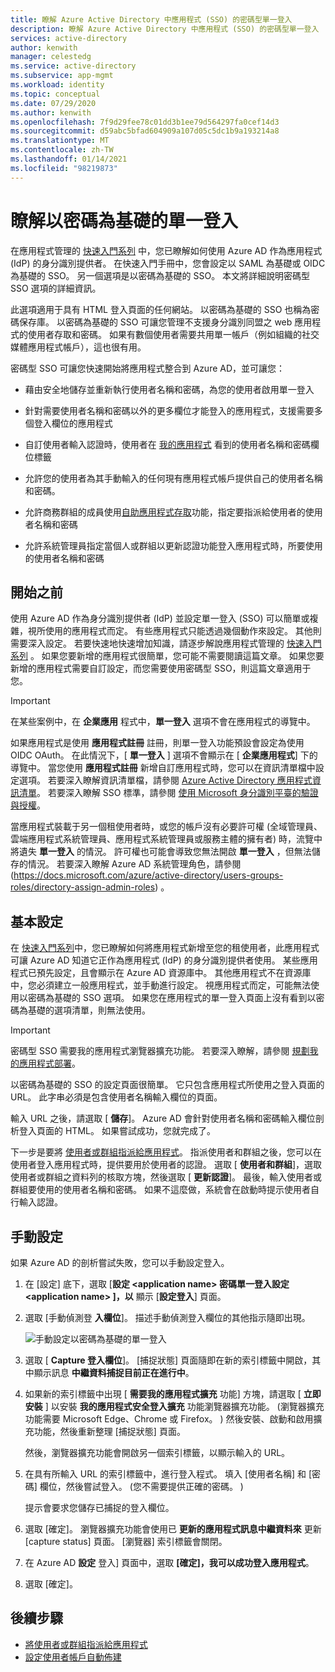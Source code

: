 ```yaml
---
title: 瞭解 Azure Active Directory 中應用程式 (SSO) 的密碼型單一登入
description: 瞭解 Azure Active Directory 中應用程式 (SSO) 的密碼型單一登入
services: active-directory
author: kenwith
manager: celestedg
ms.service: active-directory
ms.subservice: app-mgmt
ms.workload: identity
ms.topic: conceptual
ms.date: 07/29/2020
ms.author: kenwith
ms.openlocfilehash: 7f9d29fee78c01dd3b1ee79d564297fa0cef14d3
ms.sourcegitcommit: d59abc5bfad604909a107d05c5dc1b9a193214a8
ms.translationtype: MT
ms.contentlocale: zh-TW
ms.lasthandoff: 01/14/2021
ms.locfileid: "98219873"
---
```

# <a name="understand-password-based-single-sign-on"></a>瞭解以密碼為基礎的單一登入

在應用程式管理的 [快速入門系列](view-applications-portal.md) 中，您已瞭解如何使用 Azure AD 作為應用程式 (IdP) 的身分識別提供者。 在快速入門手冊中，您會設定以 SAML 為基礎或 OIDC 為基礎的 SSO。 另一個選項是以密碼為基礎的 SSO。 本文將詳細說明密碼型 SSO 選項的詳細資訊。 

此選項適用于具有 HTML 登入頁面的任何網站。 以密碼為基礎的 SSO 也稱為密碼保存庫。 以密碼為基礎的 SSO 可讓您管理不支援身分識別同盟之 web 應用程式的使用者存取和密碼。 如果有數個使用者需要共用單一帳戶（例如組織的社交媒體應用程式帳戶），這也很有用。

密碼型 SSO 可讓您快速開始將應用程式整合到 Azure AD，並可讓您：

- 藉由安全地儲存並重新執行使用者名稱和密碼，為您的使用者啟用單一登入

- 針對需要使用者名稱和密碼以外的更多欄位才能登入的應用程式，支援需要多個登入欄位的應用程式

- 自訂使用者輸入認證時，使用者在 [我的應用程式](../user-help/my-apps-portal-end-user-access.md) 看到的使用者名稱和密碼欄位標籤

- 允許您的使用者為其手動輸入的任何現有應用程式帳戶提供自己的使用者名稱和密碼。

- 允許商務群組的成員使用[自助應用程式存取](./manage-self-service-access.md)功能，指定要指派給使用者的使用者名稱和密碼

-   允許系統管理員指定當個人或群組以更新認證功能登入應用程式時，所要使用的使用者名稱和密碼 

## <a name="before-you-begin"></a>開始之前

使用 Azure AD 作為身分識別提供者 (IdP) 並設定單一登入 (SSO) 可以簡單或複雜，視所使用的應用程式而定。 有些應用程式只能透過幾個動作來設定。 其他則需要深入設定。 若要快速地快速增加知識，請逐步解說應用程式管理的 [快速入門系列](view-applications-portal.md) 。 如果您要新增的應用程式很簡單，您可能不需要閱讀這篇文章。 如果您要新增的應用程式需要自訂設定，而您需要使用密碼型 SSO，則這篇文章適用于您。

> [!IMPORTANT] 
> 在某些案例中，在 **企業應用** 程式中，**單一登入** 選項不會在應用程式的導覽中。 
>
> 如果應用程式是使用 **應用程式註冊** 註冊，則單一登入功能預設會設定為使用 OIDC OAuth。 在此情況下，[ **單一登入** ] 選項不會顯示在 [ **企業應用程式**] 下的導覽中。 當您使用 **應用程式註冊** 新增自訂應用程式時，您可以在資訊清單檔中設定選項。 若要深入瞭解資訊清單檔，請參閱 [Azure Active Directory 應用程式資訊清單](../develop/reference-app-manifest.md)。 若要深入瞭解 SSO 標準，請參閱 [使用 Microsoft 身分識別平臺的驗證與授權](../develop/authentication-vs-authorization.md#authentication-and-authorization-using-the-microsoft-identity-platform)。 
>
> 當應用程式裝載于另一個租使用者時，或您的帳戶沒有必要許可權 (全域管理員、雲端應用程式系統管理員、應用程式系統管理員或服務主體的擁有者) 時，流覽中將遺失 **單一登入** 的情況。 許可權也可能會導致您無法開啟 **單一登入** ，但無法儲存的情況。 若要深入瞭解 Azure AD 系統管理角色，請參閱 (https://docs.microsoft.com/azure/active-directory/users-groups-roles/directory-assign-admin-roles) 。


## <a name="basic-configuration"></a>基本設定

在 [快速入門系列](view-applications-portal.md)中，您已瞭解如何將應用程式新增至您的租使用者，此應用程式可讓 Azure AD 知道它正作為應用程式 (IdP) 的身分識別提供者使用。 某些應用程式已預先設定，且會顯示在 Azure AD 資源庫中。 其他應用程式不在資源庫中，您必須建立一般應用程式，並手動進行設定。 視應用程式而定，可能無法使用以密碼為基礎的 SSO 選項。 如果您在應用程式的單一登入頁面上沒有看到以密碼為基礎的選項清單，則無法使用。

> [!IMPORTANT]
> 密碼型 SSO 需要我的應用程式瀏覽器擴充功能。 若要深入瞭解，請參閱 [規劃我的應用程式部署](access-panel-deployment-plan.md)。

以密碼為基礎的 SSO 的設定頁面很簡單。 它只包含應用程式所使用之登入頁面的 URL。 此字串必須是包含使用者名稱輸入欄位的頁面。

輸入 URL 之後，請選取 [ **儲存**]。 Azure AD 會針對使用者名稱和密碼輸入欄位剖析登入頁面的 HTML。 如果嘗試成功，您就完成了。
 
下一步是要將 [使用者或群組指派給應用程式](./assign-user-or-group-access-portal.md)。 指派使用者和群組之後，您可以在使用者登入應用程式時，提供要用於使用者的認證。 選取 [ **使用者和群組**]，選取使用者或群組之資料列的核取方塊，然後選取 [ **更新認證**]。 最後，輸入使用者或群組要使用的使用者名稱和密碼。 如果不這麼做，系統會在啟動時提示使用者自行輸入認證。
 

## <a name="manual-configuration"></a>手動設定

如果 Azure AD 的剖析嘗試失敗，您可以手動設定登入。

1. 在 [設定] 底下，選取 [**設定 \<application name> 密碼單一登入設定** **\<application name> ]，以** 顯示 [**設定登入**] 頁面。 

2. 選取 [手動偵測登 **入欄位**]。 描述手動偵測登入欄位的其他指示隨即出現。

   ![手動設定以密碼為基礎的單一登入](./media/configure-password-single-sign-on/password-configure-sign-on.png)
3. 選取 [ **Capture 登入欄位**]。 [捕捉狀態] 頁面隨即在新的索引標籤中開啟，其中顯示訊息 **中繼資料捕捉目前正在進行中**。

4. 如果新的索引標籤中出現 [ **需要我的應用程式擴充** 功能] 方塊，請選取 [ **立即安裝** ] 以安裝 **我的應用程式安全登入擴充** 功能瀏覽器擴充功能。  (瀏覽器擴充功能需要 Microsoft Edge、Chrome 或 Firefox。 ) 然後安裝、啟動和啟用擴充功能，然後重新整理 [捕捉狀態] 頁面。

   然後，瀏覽器擴充功能會開啟另一個索引標籤，以顯示輸入的 URL。
5. 在具有所輸入 URL 的索引標籤中，進行登入程式。 填入 [使用者名稱] 和 [密碼] 欄位，然後嘗試登入。  (您不需要提供正確的密碼。 ) 

   提示會要求您儲存已捕捉的登入欄位。
6. 選取 [確定]。 瀏覽器擴充功能會使用已 **更新的應用程式訊息中繼資料來** 更新 [capture status] 頁面。 [瀏覽器] 索引標籤會關閉。

7. 在 Azure AD **設定** 登入] 頁面中，選取 **[確定]，我可以成功登入應用程式**。

8. 選取 [確定]。

## <a name="next-steps"></a>後續步驟

- [將使用者或群組指派給應用程式](./assign-user-or-group-access-portal.md)
- [設定使用者帳戶自動佈建](../app-provisioning/configure-automatic-user-provisioning-portal.md)

